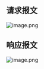 ## 请求报文
![image.png](https://i.loli.net/2019/02/17/5c6930be88a16.png)
## 响应报文
![image.png](https://i.loli.net/2019/02/17/5c6930d9992e3.png)